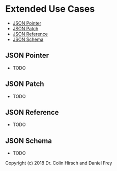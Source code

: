 # Extended Use Cases

* [JSON Pointer](#json-pointer)
* [JSON Patch](#json-patch)
* [JSON Reference](#json-reference)
* [JSON Schema](#json-schema)

## JSON Pointer

* TODO

## JSON Patch

* TODO

## JSON Reference

* TODO

## JSON Schema

* TODO

Copyright (c) 2018 Dr. Colin Hirsch and Daniel Frey
